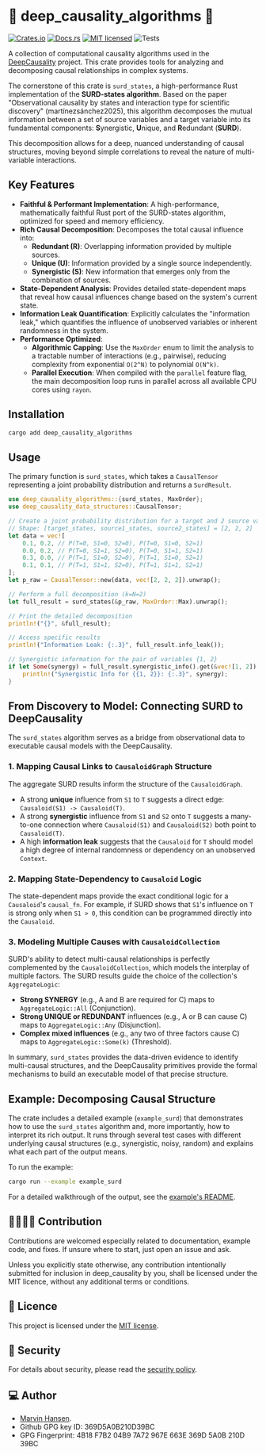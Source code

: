 # 🔬 deep_causality_algorithms 🔬

[![Crates.io][crates-badge]][crates-url]
[![Docs.rs][docs-badge]][docs-url]
[![MIT licensed][mit-badge]][mit-url]
![Tests][test-url]

[crates-badge]: https://img.shields.io/badge/Crates.io-Latest-blue
[crates-url]: https://crates.io/crates/deep_causality_algorithms
[docs-badge]: https://img.shields.io/badge/Docs.rs-Latest-blue
[docs-url]: https://docs.rs/deep_causality_algorithms/latest/deep_causality_algorithms/
[mit-badge]: https://img.shields.io/badge/License-MIT-blue.svg
[mit-url]: https://github.com/deepcausality-rs/deep_causality/blob/main/LICENSE
[test-url]: https://github.com/deepcausality-rs/deep_causality/actions/workflows/run_tests.yml/badge.svg

A collection of computational causality algorithms used in the [DeepCausality](https://github.com/deepcausality-rs/deep_causality) project. This crate provides tools for analyzing and decomposing causal relationships in complex systems.

The cornerstone of this crate is `surd_states`, a high-performance Rust implementation of the **SURD-states algorithm**. Based on the paper "Observational causality by states and interaction type for scientific discovery" (martínezsánchez2025), this algorithm decomposes the mutual information between a set of source variables and a target variable into its fundamental components: **S**ynergistic, **U**nique, and **R**edundant (**SURD**).

This decomposition allows for a deep, nuanced understanding of causal structures, moving beyond simple correlations to reveal the nature of multi-variable interactions.

## Key Features

*   **Faithful & Performant Implementation**: A high-performance, mathematically faithful Rust port of the SURD-states algorithm, optimized for speed and memory efficiency.
*   **Rich Causal Decomposition**: Decomposes the total causal influence into:
    *   **Redundant (R)**: Overlapping information provided by multiple sources.
    *   **Unique (U)**: Information provided by a single source independently.
    *   **Synergistic (S)**: New information that emerges only from the combination of sources.
*   **State-Dependent Analysis**: Provides detailed state-dependent maps that reveal how causal influences change based on the system's current state.
*   **Information Leak Quantification**: Explicitly calculates the "information leak," which quantifies the influence of unobserved variables or inherent randomness in the system.
*   **Performance Optimized**:
    *   **Algorithmic Capping**: Use the `MaxOrder` enum to limit the analysis to a tractable number of interactions (e.g., pairwise), reducing complexity from exponential `O(2^N)` to polynomial `O(N^k)`.
    *   **Parallel Execution**: When compiled with the `parallel` feature flag, the main decomposition loop runs in parallel across all available CPU cores using `rayon`.

## Installation

```bash
cargo add deep_causality_algorithms
```

## Usage

The primary function is `surd_states`, which takes a `CausalTensor` representing a joint probability distribution and returns a `SurdResult`.

```rust
use deep_causality_algorithms::{surd_states, MaxOrder};
use deep_causality_data_structures::CausalTensor;

// Create a joint probability distribution for a target and 2 source variables.
// Shape: [target_states, source1_states, source2_states] = [2, 2, 2]
let data = vec![
    0.1, 0.2, // P(T=0, S1=0, S2=0), P(T=0, S1=0, S2=1)
    0.0, 0.2, // P(T=0, S1=1, S2=0), P(T=0, S1=1, S2=1)
    0.3, 0.0, // P(T=1, S1=0, S2=0), P(T=1, S1=0, S2=1)
    0.1, 0.1, // P(T=1, S1=1, S2=0), P(T=1, S1=1, S2=1)
];
let p_raw = CausalTensor::new(data, vec![2, 2, 2]).unwrap();

// Perform a full decomposition (k=N=2)
let full_result = surd_states(&p_raw, MaxOrder::Max).unwrap();

// Print the detailed decomposition
println!("{}", &full_result);

// Access specific results
println!("Information Leak: {:.3}", full_result.info_leak());

// Synergistic information for the pair of variables {1, 2}
if let Some(synergy) = full_result.synergistic_info().get(&vec![1, 2]) {
    println!("Synergistic Info for {{1, 2}}: {:.3}", synergy);
}
```

## From Discovery to Model: Connecting SURD to DeepCausality

The `surd_states` algorithm serves as a bridge from observational data to executable causal models with the DeepCausality.

### 1. Mapping Causal Links to `CausaloidGraph` Structure

The aggregate SURD results inform the structure of the `CausaloidGraph`.
*   A strong **unique** influence from `S1` to `T` suggests a direct edge: `Causaloid(S1) -> Causaloid(T)`.
*   A strong **synergistic** influence from `S1` and `S2` onto `T` suggests a many-to-one connection where `Causaloid(S1)` and `Causaloid(S2)` both point to `Causaloid(T)`.
*   A high **information leak** suggests that the `Causaloid` for `T` should model a high degree of internal randomness or dependency on an unobserved `Context`.

### 2. Mapping State-Dependency to `Causaloid` Logic

The state-dependent maps provide the exact conditional logic for a `Causaloid`'s `causal_fn`. For example, if SURD shows that `S1`'s influence on `T` is strong only when `S1 > 0`, this condition can be programmed directly into the `Causaloid`.

### 3. Modeling Multiple Causes with `CausaloidCollection`

SURD's ability to detect multi-causal relationships is perfectly complemented by the `CausaloidCollection`, which models the interplay of multiple factors. The SURD results guide the choice of the collection's `AggregateLogic`:
*   **Strong SYNERGY** (e.g., A and B are required for C) maps to `AggregateLogic::All` (Conjunction).
*   **Strong UNIQUE or REDUNDANT** influences (e.g., A or B can cause C) maps to `AggregateLogic::Any` (Disjunction).
*   **Complex mixed influences** (e.g., any two of three factors cause C) maps to `AggregateLogic::Some(k)` (Threshold).

In summary, `surd_states` provides the data-driven evidence to identify multi-causal structures, and the DeepCausality primitives provide the formal mechanisms to build an executable model of that precise structure.

## Example: Decomposing Causal Structure

The crate includes a detailed example (`example_surd`) that demonstrates how to use the `surd_states` algorithm and, more importantly, how to interpret its rich output. It runs through several test cases with different underlying causal structures (e.g., synergistic, noisy, random) and explains what each part of the output means.

To run the example:
```bash
cargo run --example example_surd
```
For a detailed walkthrough of the output, see the [example's README](examples/README.md).

## 👨‍💻👩‍💻 Contribution

Contributions are welcomed especially related to documentation, example code, and fixes.
If unsure where to start, just open an issue and ask.

Unless you explicitly state otherwise, any contribution intentionally submitted for inclusion in deep_causality by you,
shall be licensed under the MIT licence, without any additional terms or conditions.

## 📜 Licence

This project is licensed under the [MIT license](LICENSE).

## 👮️ Security

For details about security, please read
the [security policy](https://github.com/deepcausality-rs/deep_causality/blob/main/SECURITY.md).

## 💻 Author

* [Marvin Hansen](https://github.com/marvin-hansen).
* Github GPG key ID: 369D5A0B210D39BC
* GPG Fingerprint: 4B18 F7B2 04B9 7A72 967E 663E 369D 5A0B 210D 39BC
